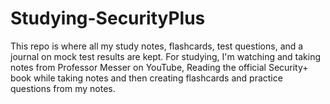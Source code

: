 # Studying-SecurityPlus
This repo is where all my study notes, flashcards, test questions, and a journal on mock test results are kept. For studying, I'm watching and taking notes from Professor Messer on YouTube, Reading the official Security+ book while taking notes and then creating flashcards and practice questions from my notes.
